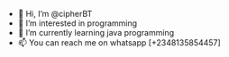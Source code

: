 <ul>
<li>👋 Hi, I’m @cipherBT</li>
<li>👀 I’m interested in programming</li>
<li>🌱 I’m currently learning java programming</li>
<li>📫 You can reach me on whatsapp [+2348135854457]</li>
</ul>
